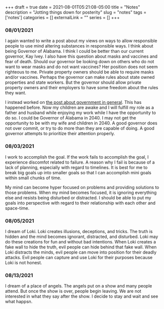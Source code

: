+++ 
draft = true
date = 2021-08-01T05:21:08-05:00
title = "Notes"
description = "Jotting things down for posterity"
slug = "notes" 
tags = ['notes']
categories = []
externalLink = ""
series = []
+++

### 08/01/2021

I again wanted to write a post about my views on ways to allow responsible people to use mind altering substances in responsible ways.  I think about being Governor of Alabama.  I think I could be better than our current governor, Kay Ivey.  I also have this question about masks and vaccines and fear of death.  Should our governor be looking down on others who do not want to wear masks and do not want vaccines?  Her position does not seem righteous to me.  Private property owners should be able to require masks and/or vaccines.  Perhaps the governor can make rules about state owned properties and state workers.  But the governor should allow private property owners and their employers to have some freedom about the rules they want.

I instead worked on [the post about government in general](/posts/government).  This has happened before.  Now my children are awake and I will fulfill my role as a father and husband while enjoying my work while I have the opportunity to do so.  I could be Governor of Alabama in 2040.  I may not get the opportunity to be with my wife and children in 2040.  A good governor does not over commit, or try to do more than they are capable of doing.  A good governor attempts to prioritize their attention properly.

### 08/03/2021

I work to accomplish the goal.  If the work fails to accomplish the goal, I experience discomfot related to failure.  A reason why I fail is because of a lack of planning, especially with regard to timelines.  It is best for me to break big goals up into smaller goals so that I can accomplish mini goals within small chunks of time.

My mind can become hyper focused on problems and providing solutions to those problems.  When my mind becomes focused, it is ignoring everything else and resists being disturbed or distracted.  I should be able to put my goals into perspective with regard to their relationship with each other and space-time.

### 08/05/2021

I dream of Loki.  Loki creates illusions, deceptions, and tricks.  The truth is hidden and the mind becomes ignorant, distracted, and disturbed.  Loki may do these creations for fun and without bad intentions.  When Loki creates a fake wall to hide the truth, evil people can hide behind that fake wall.  When Loki distracts the minds, evil people can move into position for their deadly attacks.  Evil people can capture and use Loki for their purposes because Loki is not honest.

### 08/13/2021

I dream of a place of angels.  The angels put on a show and many people attend.  But once the show is over, people begin leaving.  We are not interested in what they say after the show.  I decide to stay and wait and see what happsn.
